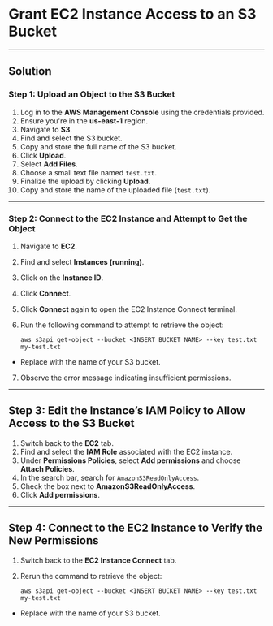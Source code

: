 # Grant EC2 Instance Access to an S3 Bucket

---

## Solution

### Step 1: Upload an Object to the S3 Bucket
1. Log in to the **AWS Management Console** using the credentials provided.
2. Ensure you're in the **us-east-1** region.
3. Navigate to **S3**.
4. Find and select the S3 bucket.
5. Copy and store the full name of the S3 bucket.
6. Click **Upload**.
7. Select **Add Files**.
8. Choose a small text file named `test.txt`.
9. Finalize the upload by clicking **Upload**.
10. Copy and store the name of the uploaded file (`test.txt`).

---

### Step 2: Connect to the EC2 Instance and Attempt to Get the Object
1. Navigate to **EC2**.
2. Find and select **Instances (running)**.
3. Click on the **Instance ID**.
4. Click **Connect**.
5. Click **Connect** again to open the EC2 Instance Connect terminal.
6. Run the following command to attempt to retrieve the object:

   ```aws s3api get-object --bucket <INSERT BUCKET NAME> --key test.txt my-test.txt```
   
  - Replace <INSERT BUCKET NAME> with the name of your S3 bucket.
7. Observe the error message indicating insufficient permissions.

---

## Step 3: Edit the Instance’s IAM Policy to Allow Access to the S3 Bucket
1. Switch back to the **EC2** tab.
2. Find and select the **IAM Role** associated with the EC2 instance.
3. Under **Permissions Policies**, select **Add permissions** and choose **Attach Policies**.
4. In the search bar, search for `AmazonS3ReadOnlyAccess`.
5. Check the box next to **AmazonS3ReadOnlyAccess**.
6. Click **Add permissions**.

---

## Step 4: Connect to the EC2 Instance to Verify the New Permissions
1. Switch back to the **EC2 Instance Connect** tab.
2. Rerun the command to retrieve the object:
   
    ```aws s3api get-object --bucket <INSERT BUCKET NAME> --key test.txt my-test.txt```
   
- Replace <INSERT BUCKET NAME> with the name of your S3 bucket.
